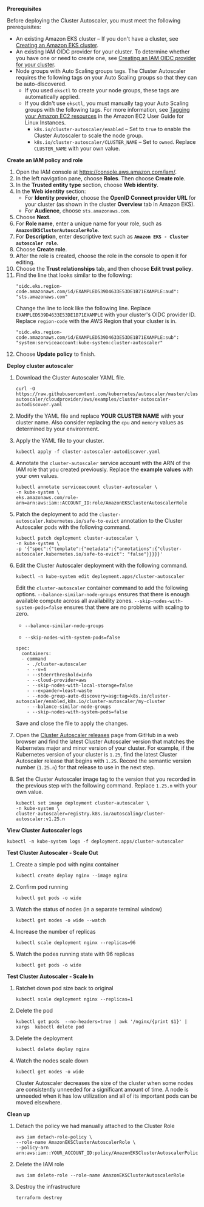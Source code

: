 [comment]: # (ref https://docs.aws.amazon.com/eks/latest/userguide/autoscaling.html)
[comment]: # (ref https://awstip.com/this-code-works-kubernetes-cluster-autoscaler-on-amazon-eks-c2d059022e1c#7a7c)
**Prerequisites**

Before deploying the Cluster Autoscaler, you must meet the following prerequisites:
- An existing Amazon EKS cluster – If you don't have a cluster, see [Creating an Amazon EKS cluster](https://docs.aws.amazon.com/eks/latest/userguide/create-cluster.html).
- An existing IAM OIDC provider for your cluster. To determine whether you have one or need to create one, see [Creating an IAM OIDC provider for your cluster](https://docs.aws.amazon.com/eks/latest/userguide/enable-iam-roles-for-service-accounts.html).
- Node groups with Auto Scaling groups tags. The Cluster Autoscaler requires the following tags on your Auto Scaling groups so that they can be auto-discovered.
    - If you used `eksctl` to create your node groups, these tags are automatically applied.
    - If you didn't use `eksctl`, you must manually tag your Auto Scaling groups with the following tags. For more information, see [Tagging your Amazon EC2 resources](https://docs.aws.amazon.com/AWSEC2/latest/UserGuide/Using_Tags.html) in the Amazon EC2 User Guide for Linux Instances.
        - `k8s.io/cluster-autoscaler/enabled` – Set to `true` to enable the Cluster Autoscaler to scale the node group.
        - `k8s.io/cluster-autoscaler/CLUSTER_NAME` – Set to `owned`. Replace `CLUSTER_NAME` with your own value.

**Create an IAM policy and role**

1. Open the IAM console at https://console.aws.amazon.com/iam/.
2. In the left navigation pane, choose **Roles**. Then choose **Create role**.
3. In the **Trusted entity type** section, choose **Web identity**.
4. In the **Web identity** section:
    - For **Identity provider**, choose the **OpenID Connect provider URL** for your cluster (as shown in the cluster **Overview** tab in Amazon EKS).
    - For **Audience**, choose `sts.amazonaws.com`.
5. Choose **Next**.
6. For **Role name**, enter a unique name for your role, such as **`AmazonEKSClusterAutoscalerRole`**.
7. For **Description**, enter descriptive text such as **`Amazon EKS - Cluster autoscaler role`**.
8. Choose **Create role**.
9. After the role is created, choose the role in the console to open it for editing.
10. Choose the **Trust relationships** tab, and then choose **Edit trust policy**.
11. Find the line that looks similar to the following:
    ```
    "oidc.eks.region-code.amazonaws.com/id/EXAMPLED539D4633E53DE1B71EXAMPLE:aud": "sts.amazonaws.com"
    ```
    Change the line to look like the following line. Replace `EXAMPLED539D4633E53DE1B71EXAMPLE` with your cluster's OIDC provider ID. Replace `region-code` with the AWS Region that your cluster is in.
    ```
    "oidc.eks.region-code.amazonaws.com/id/EXAMPLED539D4633E53DE1B71EXAMPLE:sub": "system:serviceaccount:kube-system:cluster-autoscaler"
    ```
12. Choose **Update policy** to finish.

**Deploy cluster autoscaler**
1. Download the Cluster Autoscaler YAML file.

    ```
    curl -O https://raw.githubusercontent.com/kubernetes/autoscaler/master/cluster-autoscaler/cloudprovider/aws/examples/cluster-autoscaler-autodiscover.yaml
    ```

2. Modify the YAML file and replace **YOUR CLUSTER NAME** with your cluster name. Also consider replacing the `cpu` and `memory` values as determined by your environment.

3. Apply the YAML file to your cluster.

    ```
    kubectl apply -f cluster-autoscaler-autodiscover.yaml
    ```

4. Annotate the `cluster-autoscaler` service account with the ARN of the IAM role that you created previously. Replace the **example values** with your own values.

    ```
    kubectl annotate serviceaccount cluster-autoscaler \
    -n kube-system \
    eks.amazonaws.com/role-arn=arn:aws:iam::ACCOUNT_ID:role/AmazonEKSClusterAutoscalerRole
    ```

5. Patch the deployment to add the `cluster-autoscaler.kubernetes.io/safe-to-evict` annotation to the Cluster Autoscaler pods with the following command.

    ```
    kubectl patch deployment cluster-autoscaler \
    -n kube-system \
    -p '{"spec":{"template":{"metadata":{"annotations":{"cluster-autoscaler.kubernetes.io/safe-to-evict": "false"}}}}}'
    ```

6. Edit the Cluster Autoscaler deployment with the following command.

    ```
    kubectl -n kube-system edit deployment.apps/cluster-autoscaler
    ```

    Edit the `cluster-autoscaler` container command to add the following options. `--balance-similar-node-groups` ensures that there is enough available compute across all availability zones. `--skip-nodes-with-system-pods=false` ensures that there are no problems with scaling to zero.

    - `--balance-similar-node-groups`

    - `--skip-nodes-with-system-pods=false`

    ```
    spec:
      containers:
      - command
        - ./cluster-autoscaler
        - --v=4
        - --stderrthreshold=info
        - --cloud-provider=aws
        - --skip-nodes-with-local-storage=false
        - --expander=least-waste
        - --node-group-auto-discovery=asg:tag=k8s.io/cluster-autoscaler/enabled,k8s.io/cluster-autoscaler/my-cluster
        - --balance-similar-node-groups
        - --skip-nodes-with-system-pods=false
    ```

    Save and close the file to apply the changes.

7. Open the [Cluster Autoscaler releases](https://github.com/kubernetes/autoscaler/releases) page from GitHub in a web browser and find the latest Cluster Autoscaler version that matches the Kubernetes major and minor version of your cluster. For example, if the Kubernetes version of your cluster is `1.25`, find the latest Cluster Autoscaler release that begins with `1.25`. Record the semantic version number (`1.25.n`) for that release to use in the next step.

8. Set the Cluster Autoscaler image tag to the version that you recorded in the previous step with the following command. Replace `1.25.n` with your own value.

    ```
    kubectl set image deployment cluster-autoscaler \
    -n kube-system \
    cluster-autoscaler=registry.k8s.io/autoscaling/cluster-autoscaler:v1.25.n
    ```

**View Cluster Autoscaler logs**

    
    kubectl -n kube-system logs -f deployment.apps/cluster-autoscaler
    

**Test Cluster Autoscaler - Scale Out**
1. Create a simple pod with nginx container
    
    ```
    kubectl create deploy nginx --image nginx
    ```

2. Confirm pod running

    ```
    kubectl get pods -o wide
    ```

3. Watch the status of nodes (in a separate terminal window)

    ```
    kubectl get nodes -o wide --watch
    ```

4. Increase the number of replicas

    ```
    kubectl scale deployment nginx --replicas=96
    ```

5. Watch the podes running state with 96 replicas

    ```
    kubectl get pods -o wide
    ```

**Test Cluster Autoscaler - Scale In**
1. Ratchet down pod size back to original

    ```
    kubectl scale deployment nginx --replicas=1
    ```

2. Delete the pod

    ```
    kubectl get pods  --no-headers=true | awk '/nginx/{print $1}' | xargs  kubectl delete pod
    ```

3. Delete the deployment

    ```
    kubectl delete deploy nginx
    ```

4. Watch the nodes scale down

    ```
    kubectl get nodes -o wide
    ```

    Cluster Autoscaler decreases the size of the cluster when some nodes are consistently unneeded for a significant amount of time.
    A node is unneeded when it has low utilization and all of its important pods can be moved elsewhere.

**Clean up**
1. Detach the policy we had manually attached to the Cluster Role

    ```
    aws iam detach-role-policy \
    --role-name AmazonEKSClusterAutoscalerRole \
    --policy-arn arn:aws:iam::YOUR_ACCOUNT_ID:policy/AmazonEKSClusterAutoscalerPolicy
    ```

2. Delete the IAM role

    ```
    aws iam delete-role --role-name AmazonEKSClusterAutoscalerRole
    ```

3. Destroy the infrastructure

    ```
    terraform destroy
    ```